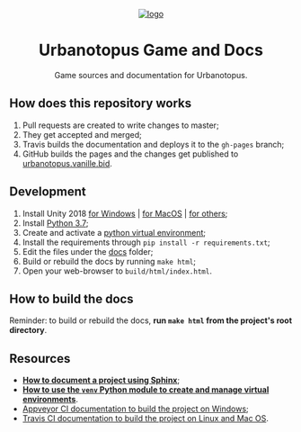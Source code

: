 <p align='center'>
  <a href='https://urbanotopus.vanille.bid/'>
    <img alt='logo' src='source/sphinx_static/images/octopus.png'/>
  </a>
</p>

<h1 align='center'>Urbanotopus Game and Docs</h1>
<p align='center'>Game sources and documentation for Urbanotopus.</p>


## How does this repository works
1. Pull requests are created to write changes to master;
1. They get accepted and merged;
1. Travis builds the documentation and deploys it to the `gh-pages` branch;
1. GitHub builds the pages and the changes get published to [urbanotopus.vanille.bid](https://urbanotopus.vanille.bid).


## Development

1. Install Unity 2018 [for Windows](https://netstorage.unity3d.com/unity/38bd7dec5000/UnityDownloadAssistant-2018.2.11f1.exe) 
| [for MacOS](https://netstorage.unity3d.com/unity/38bd7dec5000/UnityDownloadAssistant-2018.2.11f1.dmg)
| [for others](https://unity.com/);
1. Install [Python 3.7](https://www.python.org/downloads/release/python-337/);
1. Create and activate a [python virtual environment](https://docs.python.org/3/library/venv.html);
1. Install the requirements through `pip install -r requirements.txt`;
1. Edit the files under the [docs](docs/) folder;
1. Build or rebuild the docs by running `make html`;
1. Open your web-browser to `build/html/index.html`.


## How to build the docs
Reminder: to build or rebuild the docs, 
**run `make html` from the project's root directory**.


## Resources
- [**How to document a project using Sphinx**](https://pythonhosted.org/an_example_pypi_project/sphinx.html#restructured-text-rest-resources);
- [**How to use the `venv` Python module to create and manage virtual environments**](https://docs.python.org/3/library/venv.html).
- [Appveyor CI documentation to build the project on Windows](https://www.appveyor.com/docs/);
- [Travis CI documentation to build the project on Linux and Mac OS](https://docs.travis-ci.com/).
